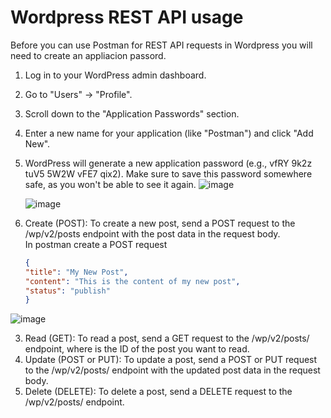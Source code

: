 # Wordpress REST API usage  

Before you can use Postman for REST API requests in Wordpress you will need to create an appliacion passord.
1. Log in to your WordPress admin dashboard.
2. Go to "Users" -> "Profile".
3. Scroll down to the "Application Passwords" section.
4. Enter a new name for your application (like "Postman") and click "Add New".
5. WordPress will generate a new application password (e.g., vfRY 9k2z tuV5 5W2W vFE7 qix2). Make sure to save this password somewhere safe, as you won't be able to see it again.
    ![image](https://github.com/danielcregg/dc-labs/assets/22198586/cb3fe520-73b4-4548-a6ea-109bafdb024d)

    ![image](https://github.com/danielcregg/dc-labs/assets/22198586/e0b110ed-9b6c-4149-a663-9cce2a033b4e)

    
1. Create (POST): To create a new post, send a POST request to the /wp/v2/posts endpoint with the post data in the request body.  
   In postman create a POST request
    ```json
   {
    "title": "My New Post",
    "content": "This is the content of my new post",
    "status": "publish"
   }
    ```

![image](https://github.com/danielcregg/dc-labs/assets/22198586/4ae3e110-4be4-479e-94e6-829c0e473ae6)

3. Read (GET): To read a post, send a GET request to the /wp/v2/posts/<id> endpoint, where <id> is the ID of the post you want to read.
4. Update (POST or PUT): To update a post, send a POST or PUT request to the /wp/v2/posts/<id> endpoint with the updated post data in the request body.
5. Delete (DELETE): To delete a post, send a DELETE request to the /wp/v2/posts/<id> endpoint.
